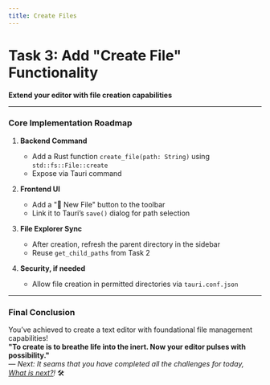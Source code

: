 ```yaml
---
title: Create Files
---
```


# **Task 3: Add "Create File" Functionality**

**Extend your editor with file creation capabilities**

---

### **Core Implementation Roadmap**

1. **Backend Command**

   - Add a Rust function `create_file(path: String)` using `std::fs::File::create`
   - Expose via Tauri command

2. **Frontend UI**

   - Add a "📄 New File" button to the toolbar
   - Link it to Tauri’s `save()` dialog for path selection

3. **File Explorer Sync**

   - After creation, refresh the parent directory in the sidebar
   - Reuse `get_child_paths` from Task 2

4. **Security, if needed**
   - Allow file creation in permitted directories via `tauri.conf.json`

---

### **Final Conclusion**

You’ve achieved to create a text editor with foundational file management capabilities!  
**"To create is to breathe life into the inert. Now your editor pulses with possibility."**  
_— Next: It seams that you have completed all the challenges for today, [What is next?](/docs/tauri/3.next-challenges.md)!_ 🛠️

